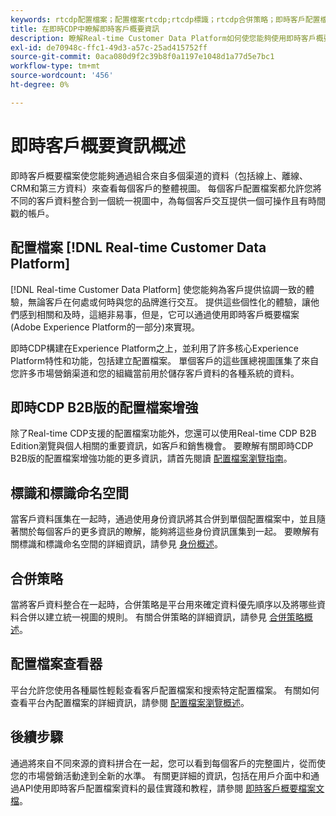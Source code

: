 ```yaml
---
keywords: rtcdp配置檔案；配置檔案rtcdp;rtcdp標識；rtcdp合併策略；即時客戶配置檔案
title: 在即時CDP中瞭解即時客戶概要資訊
description: 瞭解Real-time Customer Data Platform如何使您能夠使用即時客戶概要資訊為客戶提供協調、一致的相關體驗。
exl-id: de70948c-ffc1-49d3-a57c-25ad415752ff
source-git-commit: 0aca080d9f2c39b8f0a1197e1048d1a77d5e7bc1
workflow-type: tm+mt
source-wordcount: '456'
ht-degree: 0%

---
```


# 即時客戶概要資訊概述

即時客戶概要檔案使您能夠通過組合來自多個渠道的資料（包括線上、離線、CRM和第三方資料）來查看每個客戶的整體視圖。 每個客戶配置檔案都允許您將不同的客戶資料整合到一個統一視圖中，為每個客戶交互提供一個可操作且有時間戳的帳戶。

## 配置檔案 [!DNL Real-time Customer Data Platform]

[!DNL Real-time Customer Data Platform] 使您能夠為客戶提供協調一致的體驗，無論客戶在何處或何時與您的品牌進行交互。 提供這些個性化的體驗，讓他們感到相關和及時，這絕非易事，但是，它可以通過使用即時客戶概要檔案(Adobe Experience Platform的一部分)來實現。

即時CDP構建在Experience Platform之上，並利用了許多核心Experience Platform特性和功能，包括建立配置檔案。 單個客戶的這些匯總視圖匯集了來自您許多市場營銷渠道和您的組織當前用於儲存客戶資料的各種系統的資料。

## 即時CDP B2B版的配置檔案增強

除了Real-time CDP支援的配置檔案功能外，您還可以使用Real-time CDP B2B Edition瀏覽與個人相關的重要資訊，如客戶和銷售機會。 要瞭解有關即時CDP B2B版的配置檔案增強功能的更多資訊，請首先閱讀 [配置檔案瀏覽指南](profile-browse.md)。

## 標識和標識命名空間

當客戶資料匯集在一起時，通過使用身份資訊將其合併到單個配置檔案中，並且隨著關於每個客戶的更多資訊的瞭解，能夠將這些身份資訊匯集到一起。 要瞭解有關標識和標識命名空間的詳細資訊，請參見 [身份概述](identities-overview.md)。

## 合併策略

當將客戶資料整合在一起時，合併策略是平台用來確定資料優先順序以及將哪些資料合併以建立統一視圖的規則。 有關合併策略的詳細資訊，請參見 [合併策略概述](merge-policies.md)。

## 配置檔案查看器

平台允許您使用各種屬性輕鬆查看客戶配置檔案和搜索特定配置檔案。 有關如何查看平台內配置檔案的詳細資訊，請參閱 [配置檔案瀏覽概述](profile-browse.md)。

## 後續步驟

通過將來自不同來源的資料拼合在一起，您可以看到每個客戶的完整圖片，從而使您的市場營銷活動達到全新的水準。 有關更詳細的資訊，包括在用戶介面中和通過API使用即時客戶配置檔案資料的最佳實踐和教程，請參閱 [即時客戶概要檔案文檔](../../profile/home.md)。
